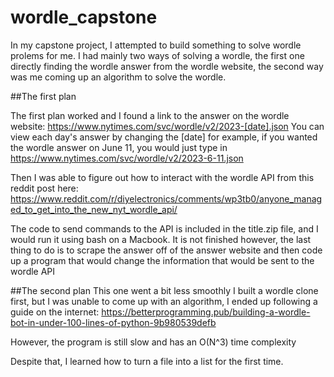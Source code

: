 # wordle_capstone

In my capstone project, I attempted to build something to solve wordle prolems for me. 
I had mainly two ways of solving a wordle, the first one directly finding the wordle answer from the wordle website, the second way was me coming up an algorithm to solve the wordle. 

##The first plan

The first plan worked and I found a link to the answer on the wordle website: https://www.nytimes.com/svc/wordle/v2/2023-[date].json
You can view each day's answer by changing the [date] for example, if you wanted the wordle answer on June 11, you would just type in https://www.nytimes.com/svc/wordle/v2/2023-6-11.json

Then I was able to figure out how to interact with the wordle API from this reddit post here: https://www.reddit.com/r/diyelectronics/comments/wp3tb0/anyone_managed_to_get_into_the_new_nyt_wordle_api/

The code to send commands to the API is included in the title.zip file, and I would run it using bash on a Macbook. 
It is not finished however, the last thing to do is to scrape the answer off of the answer website and then code up a program that would change the information that would be sent to the wordle API

##The second plan
This one went a bit less smoothly
I built a wordle clone first, but I was unable to come up with an algorithm,
I ended up following a guide on the internet: https://betterprogramming.pub/building-a-wordle-bot-in-under-100-lines-of-python-9b980539defb

However, the program is still slow and has an O(N^3) time complexity

Despite that, I learned how to turn a file into a list for the first time.
